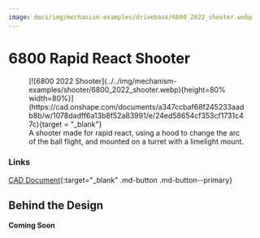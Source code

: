 ```yaml
---
image: docs/img/mechanism-examples/drivebase/6800_2022_shooter.webp
---
```


# 6800 Rapid React Shooter

<figure markdown="span">
[![6800 2022 Shooter](../../img/mechanism-examples/shooter/6800_2022_shooter.webp){height=80% width=80%}](https://cad.onshape.com/documents/a347ccbaf68f245233aadb8b/w/1078dadff6a13b8f52a83991/e/24ed58654cf353cf1731c47c){target = "_blank"}
<figcaption>A shooter made for rapid react, using a hood to change the arc of the ball flight, and mounted on a turret with a limelight mount.</figcaption>
</figure>

### Links

[CAD Document](https://cad.onshape.com/documents/a347ccbaf68f245233aadb8b/w/1078dadff6a13b8f52a83991/e/24ed58654cf353cf1731c47c "CAD Document Link"){:target="_blank" .md-button .md-button--primary}

## Behind the Design
**Coming Soon**